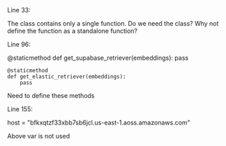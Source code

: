 Line 33:

The class contains only a single function. Do we need the class? Why not define the function as a standalone function?

Line 96:

@staticmethod
    def get_supabase_retriever(embeddings):
        pass

    @staticmethod
    def get_elastic_retriever(embeddings):
        pass

Need to define these methods

Line 155:

host = "bfkxqtzf33xbb7sb6jcl.us-east-1.aoss.amazonaws.com"

Above var is not used
